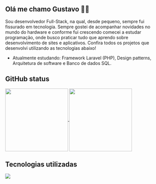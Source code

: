 ## Olá me chamo Gustavo ✋🏼
Sou desenvolvedor Full-Stack, na qual, desde pequeno, sempre fui fissurado em tecnologia. Sempre gostei de acompanhar novidades no mundo do hardware e conforme fui crescendo comecei a estudar programação, onde busco praticar tudo que aprendo sobre desenvolvimento de sites e aplicativos. Confira todos os projetos que desenvolvi utilizando as tecnologias abaixo!

* Atualmente estudando: Framework Laravel (PHP), Design patterns, Arquitetura de software e Banco de dados SQL.

## GitHub status
<div>
  <a href="https://github.com/anuraghazra/github-readme-stats">
    <img height=200 align="center" src="https://github-readme-stats.vercel.app/api?username=GustavoSachetto" />
  </a>
  <a href="https://github.com/anuraghazra/convoychat">
    <img height=200 align="center" src="https://github-readme-stats.vercel.app/api/top-langs?username=GustavoSachetto&layout=compact&langs_count=8&card_width=320"/>
  </a>
</div>

## Tecnologias utilizadas
<div>
  <a href="https://skillicons.dev">
    <img src="https://skillicons.dev/icons?i=laravel,react,php,ts,js,bootstrap,jquery,mysql,redis,styledcomponents,sass,figma,postman,git" />
  </a>
</div>
